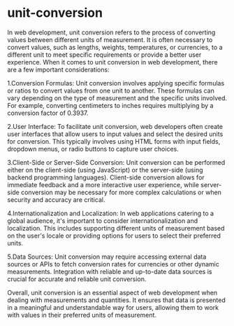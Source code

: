 # unit-conversion
In web development, unit conversion refers to the process of converting values between different units of measurement. 
It is often necessary to convert values, such as lengths, weights, temperatures, or currencies, to a different unit to meet specific requirements 
or provide a better user experience.
When it comes to unit conversion in web development, there are a few important considerations:

1.Conversion Formulas: Unit conversion involves applying specific formulas or ratios to convert values from one unit to another. 
These formulas can vary depending on the type of measurement and the specific units involved. For example, converting centimeters to inches requires 
multiplying by a conversion factor of 0.3937.

2.User Interface: To facilitate unit conversion, web developers often create user interfaces that allow users to input values and select the desired 
units for conversion. This typically involves using HTML forms with input fields, dropdown menus, or radio buttons to capture user choices.

3.Client-Side or Server-Side Conversion: Unit conversion can be performed either on the client-side (using JavaScript) or the server-side 
(using backend programming languages). Client-side conversion allows for immediate feedback and a more interactive user experience, 
while server-side conversion may be necessary for more complex calculations or when security and accuracy are critical.

4.Internationalization and Localization: In web applications catering to a global audience, it's important to consider internationalization and localization. 
This includes supporting different units of measurement based on the user's locale or providing options for users to select their preferred units.

5.Data Sources: Unit conversion may require accessing external data sources or APIs to fetch conversion rates for currencies or other dynamic measurements. 
Integration with reliable and up-to-date data sources is crucial for accurate and reliable unit conversion.

Overall, unit conversion is an essential aspect of web development when dealing with measurements and quantities. It ensures that data is 
presented in a meaningful and understandable way for users, allowing them to work with values in their preferred units of measurement.
